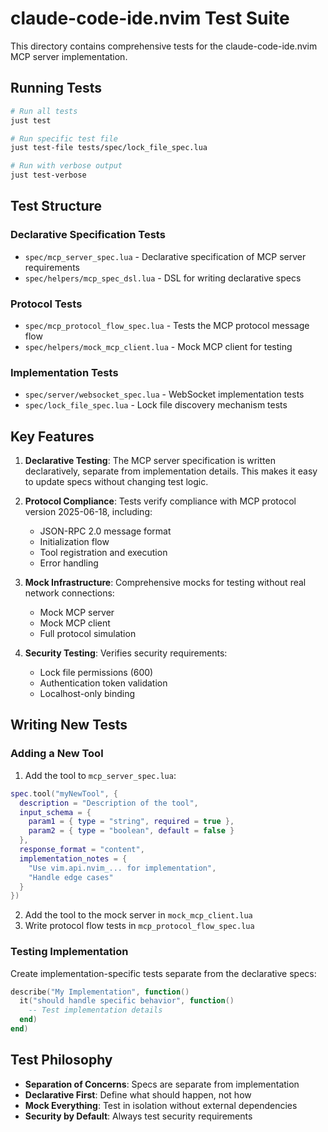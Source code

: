 # claude-code-ide.nvim Test Suite

This directory contains comprehensive tests for the claude-code-ide.nvim MCP server implementation.

## Running Tests

```bash
# Run all tests
just test

# Run specific test file
just test-file tests/spec/lock_file_spec.lua

# Run with verbose output
just test-verbose
```

## Test Structure

### Declarative Specification Tests

- `spec/mcp_server_spec.lua` - Declarative specification of MCP server requirements
- `spec/helpers/mcp_spec_dsl.lua` - DSL for writing declarative specs

### Protocol Tests

- `spec/mcp_protocol_flow_spec.lua` - Tests the MCP protocol message flow
- `spec/helpers/mock_mcp_client.lua` - Mock MCP client for testing

### Implementation Tests

- `spec/server/websocket_spec.lua` - WebSocket implementation tests
- `spec/lock_file_spec.lua` - Lock file discovery mechanism tests

## Key Features

1. **Declarative Testing**: The MCP server specification is written declaratively, separate from implementation details. This makes it easy to update specs without changing test logic.

1. **Protocol Compliance**: Tests verify compliance with MCP protocol version 2025-06-18, including:

   - JSON-RPC 2.0 message format
   - Initialization flow
   - Tool registration and execution
   - Error handling

1. **Mock Infrastructure**: Comprehensive mocks for testing without real network connections:

   - Mock MCP server
   - Mock MCP client
   - Full protocol simulation

1. **Security Testing**: Verifies security requirements:

   - Lock file permissions (600)
   - Authentication token validation
   - Localhost-only binding

## Writing New Tests

### Adding a New Tool

1. Add the tool to `mcp_server_spec.lua`:

```lua
spec.tool("myNewTool", {
  description = "Description of the tool",
  input_schema = {
    param1 = { type = "string", required = true },
    param2 = { type = "boolean", default = false }
  },
  response_format = "content",
  implementation_notes = {
    "Use vim.api.nvim_... for implementation",
    "Handle edge cases"
  }
})
```

2. Add the tool to the mock server in `mock_mcp_client.lua`
1. Write protocol flow tests in `mcp_protocol_flow_spec.lua`

### Testing Implementation

Create implementation-specific tests separate from the declarative specs:

```lua
describe("My Implementation", function()
  it("should handle specific behavior", function()
    -- Test implementation details
  end)
end)
```

## Test Philosophy

- **Separation of Concerns**: Specs are separate from implementation
- **Declarative First**: Define what should happen, not how
- **Mock Everything**: Test in isolation without external dependencies
- **Security by Default**: Always test security requirements
